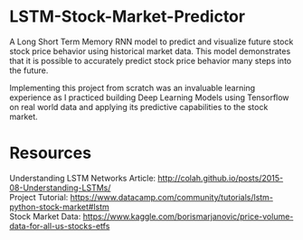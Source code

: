 # LSTM-Stock-Market-Predictor
A Long Short Term Memory RNN model to predict and visualize future stock stock price behavior using historical market data. This model demonstrates that it is possible to accurately predict stock price behavior many steps into the future. 


Implementing this project from scratch was an invaluable learning experience as I practiced building Deep Learning Models using Tensorflow on real world data and applying its predictive capabilities to the stock market. 

# Resources 
Understanding LSTM Networks Article: http://colah.github.io/posts/2015-08-Understanding-LSTMs/ \
Project Tutorial: https://www.datacamp.com/community/tutorials/lstm-python-stock-market#lstm \
Stock Market Data: https://www.kaggle.com/borismarjanovic/price-volume-data-for-all-us-stocks-etfs


